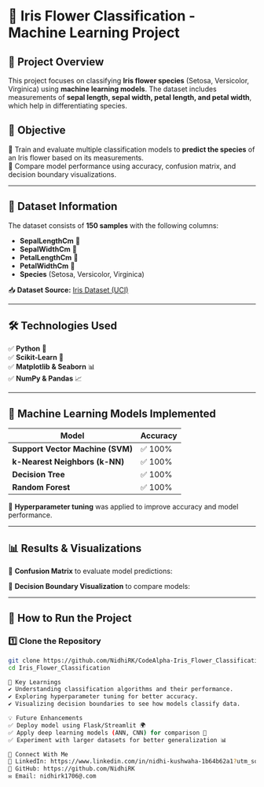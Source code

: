 # 🌿 Iris Flower Classification - Machine Learning Project

## 🚀 Project Overview
This project focuses on classifying **Iris flower species** (Setosa, Versicolor, Virginica) using **machine learning models**. The dataset includes measurements of **sepal length, sepal width, petal length, and petal width**, which help in differentiating species.  

## 📌 Objective  
🔹 Train and evaluate multiple classification models to **predict the species** of an Iris flower based on its measurements.  
🔹 Compare model performance using accuracy, confusion matrix, and decision boundary visualizations.  

---

## 🔬 Dataset Information  
The dataset consists of **150 samples** with the following columns:  

- **SepalLengthCm** 🌿  
- **SepalWidthCm** 🍃  
- **PetalLengthCm** 🌺  
- **PetalWidthCm** 🌸  
- **Species** (Setosa, Versicolor, Virginica)  

📥 **Dataset Source:** [Iris Dataset (UCI)](https://archive.ics.uci.edu/ml/datasets/Iris)  

---

## 🛠️ Technologies Used  
✅ **Python** 🐍  
✅ **Scikit-Learn** 🤖  
✅ **Matplotlib & Seaborn** 📊  
✅ **NumPy & Pandas** 📈  

---

## 🚀 Machine Learning Models Implemented  
| Model              | Accuracy |
|--------------------|----------|
| **Support Vector Machine (SVM)** | ✅ 100% |
| **k-Nearest Neighbors (k-NN)** | ✅ 100% |
| **Decision Tree** | ✅ 100% |
| **Random Forest** | ✅ 100% |

📌 **Hyperparameter tuning** was applied to improve accuracy and model performance.  

---

## 📊 Results & Visualizations  

🔹 **Confusion Matrix** to evaluate model predictions:  

🔹 **Decision Boundary Visualization** to compare models:  

---

## 🚀 How to Run the Project  

### **1️⃣ Clone the Repository**  
```bash
git clone https://github.com/NidhiRK/CodeAlpha-Iris_Flower_Classification.git
cd Iris_Flower_Classification

📌 Key Learnings
✔ Understanding classification algorithms and their performance.
✔ Exploring hyperparameter tuning for better accuracy.
✔ Visualizing decision boundaries to see how models classify data.

💡 Future Enhancements
✅ Deploy model using Flask/Streamlit 🌍
✅ Apply deep learning models (ANN, CNN) for comparison 🤖
✅ Experiment with larger datasets for better generalization 📊

📢 Connect With Me
🔗 LinkedIn: https://www.linkedin.com/in/nidhi-kushwaha-1b64b62a1?utm_source=share&utm_campaign=share_via&utm_content=profile&utm_medium=android_app
🐙 GitHub: https://github.com/NidhiRK
✉️ Email: nidhirk1706@.com



